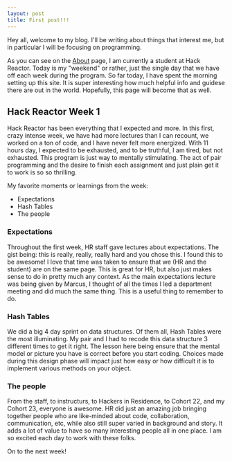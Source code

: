 ```yaml
---
layout: post
title: First post!!!
---
```


Hey all, welcome to my blog.  I'll be writing about things that interest me, but in particular I will be focusing on programming.

As you can see on the [About](about) page, I am currently a student at Hack Reactor.  Today is my "weekend" or rather, just the single day that we have off each week during the program.  So far today, I have spent the morning setting up this site.  It is super interesting how much helpful info and guidese there are out in the world.  Hopefully, this page will become that as well.

## Hack Reactor Week 1

Hack Reactor has been everything that I expected and more.  In this first, crazy intense week, we have had more lectures than I can recount, we worked on a ton of code, and I have never felt more energized.  With 11 hours day, I expected to be exhausted, and to be truthful, I am tired, but not exhausted.  This program is just way to mentally stimulating.  The act of pair programming and the desire to finish each assignment and just plain get it to work is so so thrilling.  

My favorite moments or learnings from the week:

* Expectations 
* Hash Tables
* The people

### Expectations

Throughout the first week, HR staff gave lectures about expectations.  The gist being:  this is really, really, really hard and you chose this.  I found this to be awesome!  I love that time was taken to ensure that we (HR and the student) are on the same page.  This is great for HR, but also just makes sense to do in pretty much any context.  As the main expectations lecture was being given by Marcus, I thought of all the times I led a department meeting and did much the same thing.  This is a useful thing to remember to do.

### Hash Tables

We did a big 4 day sprint on data structures.  Of them all, Hash Tables were the most illuminating.  My pair and I had to recode this data structure 3 different times to get it right.  The lesson here being ensure that the mental model or picture you have is correct before you start coding.  Choices made during this design phase will impact just how easy or how difficult it is to implement various methods on your object.  

### The people

From the staff, to instructurs, to Hackers in Residence, to Cohort 22, and my Cohort 23, everyone is awesome.  HR did just an amazing job bringing together people who are like-minded about code, collaboration, communication, etc, while also still super varied in background and story.  It adds a lot of value to have so many interesting people all in one place.  I am so excited each day to work with these folks.

On to the next week!